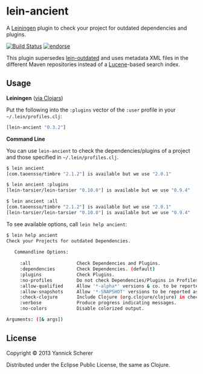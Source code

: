 # lein-ancient

A [Leiningen](https://github.com/technomancy/leiningen) plugin to check your project for outdated
dependencies and plugins. 

[![Build Status](https://travis-ci.org/xsc/lein-ancient.png)](https://travis-ci.org/xsc/lein-ancient)
[![endorse](https://api.coderwall.com/xsc/endorsecount.png)](https://coderwall.com/xsc)

This plugin supersedes [lein-outdated](https://github.com/ato/lein-outdated) and uses metadata
XML files in the different Maven repositories instead of a [Lucene](http://lucene.apache.org/core/)-based
search index.

## Usage

__Leiningen__ ([via Clojars](https://clojars.org/lein-ancient))

Put the following into the `:plugins` vector of the `:user` profile in your `~/.lein/profiles.clj`:

```clojure
[lein-ancient "0.3.2"]
```

__Command Line__

You can use `lein-ancient` to check the dependencies/plugins of a project and those specified
in `~/.lein/profiles.clj`.

```bash
$ lein ancient
[com.taoensso/timbre "2.1.2"] is available but we use "2.0.1"

$ lein ancient :plugins
[lein-tarsier/lein-tarsier "0.10.0"] is available but we use "0.9.4"

$ lein ancient :all
[com.taoensso/timbre "2.1.2"] is available but we use "2.0.1"
[lein-tarsier/lein-tarsier "0.10.0"] is available but we use "0.9.4"
```

To see available options, call `lein help ancient`:

```bash
$ lein help ancient
Check your Projects for outdated Dependencies. 
   
   Commandline Options:
  
     :all                 Check Dependencies and Plugins.
     :dependencies        Check Dependencies. (default)
     :plugins             Check Plugins.
     :no-profiles         Do not check Dependencies/Plugins in Profiles.
     :allow-qualified     Allow '*-alpha*' versions & co. to be reported as new.
     :allow-snapshots     Allow '*-SNAPSHOT' versions to be reported as new.
     :check-clojure       Include Clojure (org.clojure/clojure) in checks.
     :verbose             Produce progress indicating messages.
     :no-colors           Disable colorized output.

Arguments: ([& args])
```


## License

Copyright &copy; 2013 Yannick Scherer

Distributed under the Eclipse Public License, the same as Clojure.
